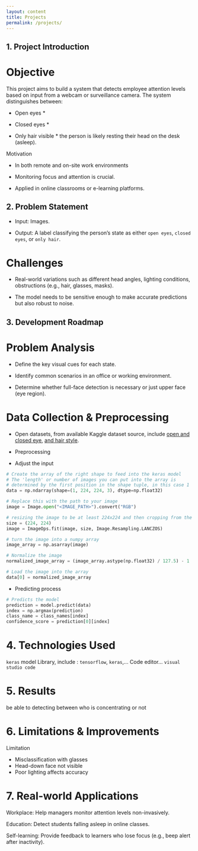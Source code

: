 ```yaml
---
layout: content
title: Projects
permalink: /projects/
---
```



## 1. Project Introduction
# Objective
This project aims to build a system that detects employee attention levels based on input from a webcam or surveillance camera. The system distinguishes between:

 * Open eyes *

 * Closed eyes *

 * Only hair visible * the person is likely resting their head on the desk (asleep).


Motivation

- In both remote and on-site work environments

- Monitoring focus and attention is crucial.

- Applied in online classrooms or e-learning platforms.

## 2. Problem Statement
- Input: Images.

- Output: A label classifying the person’s state as either ` open eyes `, ` closed eyes `, or ` only hair `.

# Challenges

- Real-world variations such as different head angles, lighting conditions, obstructions (e.g., hair, glasses, masks).

- The model needs to be sensitive enough to make accurate predictions but also robust to noise.

## 3. Development Roadmap
# Problem Analysis
- Define the key visual cues for each state.

- Identify common scenarios in an office or working environment.

- Determine whether full-face detection is necessary or just upper face (eye region).

# Data Collection & Preprocessing

- Open datasets, from available Kaggle dataset source, include [open and closed eye](https://www.kaggle.com/datasets/tauilabdelilah/mrl-eye-dataset),  [and hair style](https://www.kaggle.com/datasets/kavyasreeb/hair-type-dataset).

- Preprocessing
  
- Adjust the input

~~~Python
# Create the array of the right shape to feed into the keras model
# The 'length' or number of images you can put into the array is
# determined by the first position in the shape tuple, in this case 1
data = np.ndarray(shape=(1, 224, 224, 3), dtype=np.float32)

# Replace this with the path to your image
image = Image.open("<IMAGE_PATH>").convert("RGB")

# resizing the image to be at least 224x224 and then cropping from the center
size = (224, 224)
image = ImageOps.fit(image, size, Image.Resampling.LANCZOS)

# turn the image into a numpy array
image_array = np.asarray(image)

# Normalize the image
normalized_image_array = (image_array.astype(np.float32) / 127.5) - 1

# Load the image into the array
data[0] = normalized_image_array

~~~
- Predicting process
~~~Python
# Predicts the model
prediction = model.predict(data)
index = np.argmax(prediction)
class_name = class_names[index]
confidence_score = prediction[0][index]
~~~

# 4. Technologies Used
` keras ` model 
Library, include : ` tensorflow `, ` keras `,...
Code editor... `visual studio code`

# 5. Results
be able to detecting between who is concentrating or not



# 6. Limitations & Improvements
Limitation
- Misclassification with glasses
- Head-down face not visible
- Poor lighting affects accuracy

# 7. Real-world Applications
Workplace: Help managers monitor attention levels non-invasively.

Education: Detect students falling asleep in online classes.

Self-learning: Provide feedback to learners who lose focus (e.g., beep alert after inactivity).


